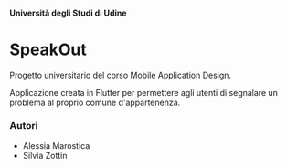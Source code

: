 #### Università degli Studi di Udine

# SpeakOut

Progetto universitario del corso Mobile Application Design. 

Applicazione creata in Flutter per permettere agli utenti di segnalare un problema al proprio comune d'appartenenza.

### Autori
- Alessia Marostica
- Silvia Zottin
